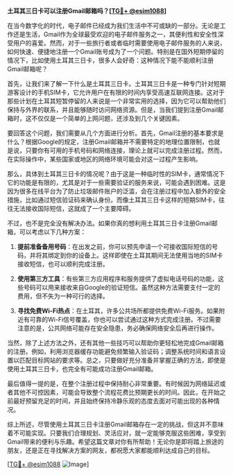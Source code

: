 **土耳其三日卡可以注册Gmail邮箱吗？[[TG💪+ @esim1088](https://t.me/s/esim1088)]**

在当今数字化的时代，电子邮件已经成为我们生活中不可或缺的一部分。无论是工作还是生活，Gmail作为全球最受欢迎的电子邮件服务之一，其便利性和安全性深受用户的喜爱。然而，对于一些旅行者或者临时需要使用电子邮件服务的人来说，如何快速、便捷地注册一个Gmail账号成为了一个问题。特别是在国外短期停留的情况下，比如使用土耳其三日卡，很多人会好奇：这种情况下能不能顺利注册Gmail邮箱呢？

首先，让我们来了解一下什么是土耳其三日卡。土耳其三日卡是一种专门针对短期游客设计的手机SIM卡，它允许用户在有限的时间内享受高速互联网连接。这对于那些计划在土耳其短暂停留的人来说是一个非常实用的选择，因为它可以帮助他们保持与外界的联系，并且能够随时访问网络资源。但是，当我们提到注册Gmail邮箱时，这不仅仅是一个简单的上网问题，还涉及到几个关键因素。

要回答这个问题，我们需要从几个方面进行分析。首先，Gmail注册的基本要求是什么？根据Google的规定，注册Gmail邮箱并不需要特定的地理位置限制，也就是说，只要你有可用的手机号码和网络连接，理论上就可以完成注册过程。然而，在实际操作中，某些国家或地区的网络环境可能会对这一过程产生影响。

那么，具体到土耳其三日卡的情况呢？由于这是一种临时性的SIM卡，通常情况下它的功能是有限的，尤其是对于一些需要验证的服务来说，可能会遇到困难。这是因为很多在线平台为了防止垃圾邮件账户的泛滥，会在注册过程中加入额外的安全措施，比如通过短信验证码来确认身份。而像土耳其三日卡这样的短期SIM卡，往往无法接收国际短信，这就成了一个主要障碍。

不过，也不是完全没有解决办法。如果你真的想利用土耳其三日卡注册Gmail邮箱，可以考虑以下几种方案：

1. **提前准备备用号码**：在出发之前，你可以预先申请一个可接收国际短信的号码，并将其绑定到你的设备上。这样即使在土耳其期间无法使用当地的SIM卡接收短信，也可以顺利完成注册。
   
2. **使用第三方工具**：有些第三方应用程序和服务提供了虚拟电话号码的功能，这些号码可以用来接收来自Google的验证短信。虽然这种方法需要支付一定的费用，但不失为一种可行的选择。

3. **寻找免费Wi-Fi热点**：在土耳其，许多公共场所都提供免费Wi-Fi服务。如果附近有可靠的Wi-Fi信号覆盖，你也可以尝试通过这种方式完成注册。不过需要注意的是，公共网络可能存在安全隐患，务必确保网络安全后再进行操作。

当然，除了上述方法之外，还有其他一些技巧可以帮助你更轻松地完成Gmail邮箱的注册。例如，利用浏览器缓存功能避免频繁输入验证码；调整系统时间和语言设置以匹配目标网站的要求等。总之，只要做好充分准备并掌握正确的方法，即使是使用土耳其三日卡，也完全有可能成功注册Gmail邮箱。

最后值得一提的是，在整个注册过程中保持耐心非常重要。有时候因为网络延迟或者其他不可控因素，可能会导致整个流程花费比预期更长的时间。因此，在开始之前最好预留充足的时间，并且始终保持冷静乐观的态度去面对可能出现的各种情况。

综上所述，尽管使用土耳其三日卡注册Gmail邮箱存在一定的挑战，但这并不意味着不可能实现。只要我们合理规划、灵活应对，就一定能够克服这些困难，享受到Gmail带来的便利与乐趣。希望这篇文章对你有所帮助！无论你是即将踏上旅途的朋友，还是正在寻找解决方案的网友，都祝愿大家都能顺利达成自己的目标。

[[TG💪+ @esim1088](https://t.me/s/esim1088) ![Image](https://i.postimg.cc/4NQfJmqS/Snipaste-2025-05-13-00-14-12.png)]